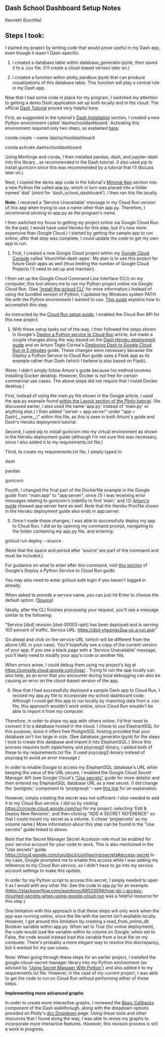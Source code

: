 ## Dash School Dashboard Setup Notes

Kenneth Burchfiel

## Steps I took:

I started my project by writing code that would prove useful in my Dash app, even though it wasn't Dash-specific.

1. I created a database table within database_generator.ipynb, then saved it to a .csv file. (I'll create a cloud-based verison later on.)

1. I created a function within plotly_sandbox.ipynb that can produce visualizations of this database table. This function will play a central role in my Dash app.

Now that I had some code in place for my program, I switched my attention to getting a demo Dash application set up both locally and in the cloud. The official [Dash Tutorial](https://dash.plotly.com/installation) proved very helpful here.

First, as suggested in the tutorial's [Dash Installation](https://dash.plotly.com/installation) section, I created a new Python environment called 'dashschooldashboard.' Activating this environment required only two steps, as explained [here](https://conda.io/projects/conda/en/latest/user-guide/tasks/manage-environments.html#creating-an-environment-with-commands):

conda create --name dashschooldashboard

conda activate dashschooldashboard

Using Miniforge and conda, I then installed pandas, dash, and jupyter-dash into this library , as recommended in the Dash tutorial. (I also used pip to install gunicorn since this was recommended by a tutorial that I'll discuss later on.)

Next, I copied the demo app code in the tutorial's [Minimal App](https://dash.plotly.com/minimal-app) section into a new Python file called app.py, which in turn was placed into a folder named 'dsd' (short for 'dash_school_dashboard'). I then ran this file locally.

**Note:** I received a 'Service Unavailable' message in my Cloud Run version of this app when trying to use a name other than app.py. Therefore, I recommend sticking to app.py as the program's name.

I then switched my focus to getting my project online via Google Cloud Run. (In the past, I would have used Heroku for this step, but it's now more expensive than Google Cloud.) I started by getting the sample app to run online; after that step was complete, I could update the code to get my own app to run.

1. First, I created a new Google Cloud project within my [Google Cloud Console](https://console.cloud.google.com/) called 'kburchfiel-dash-apps'. My plan is to use this project for future Dash apps as well (thus limiting the number of Google Cloud Projects I'll need to set up and maintain). 

I then set up the Google Cloud Command Line Interface (CLI) on my computer; this tool allows me to run my Python project online via Google Cloud Run. (See ['Install the gcloud CLI'](https://cloud.google.com/sdk/docs/install) for more information.) Instead of using the bundled version of Python, I updated my Windows system PATH file with the Python environment I wanted to use. [This guide](https://leifengblog.net/blog/Installing-Google-Cloud-SDK-to-Use-Python-from-Anaconda/) explains how to accomplish this step. 

As instructed by the [Cloud Run setup guide](https://cloud.google.com/run/docs/setup), I enabled the Cloud Run API for this new project. 


1. With these setup tasks out of the way, I then followed the steps shown in Google's [Deploy a Python service to Cloud Run](https://cloud.google.com/run/docs/quickstarts/build-and-deploy/deploy-python-service) article, but made a couple changes along the way based on the [Dash Heroku deployment guide](https://dash.plotly.com/deployment#heroku-for-sharing-public-dash-apps-for-free) and on Arturo Tagle Correa's [Deploying Dash to Google Cloud Run in 5 minutes](https://medium.com/kunder/deploying-dash-to-cloud-run-5-minutes-c026eeea46d4) guide. These changes were necessary because the Deploy a Python Service to Cloud Run guide uses a Flask app as its example rather than Dash (which I believe is also based on Flask).

(Note: I didn't simply follow Arturo's guide because his method involves installing Docker desktop. However, Docker is not free for certain commercial use cases. The above steps did not require that I install Docker desktop.)

First, instead of using the main.py file shown in the Google article, I used the app.py example found [within the Layout section of the Plotly tutorial](https://dash.plotly.com/layout#more-about-html-components). (As discussed earlier, I also used the name 'app.py' instead of 'main.py' or anything else.) I then added  "server = app.server" under "app = Dash(\_\_name\_\_)" within this file, as this is seen in both Arturo's guide and Dash's Heroku deployment tutorial. 

Second, I used pip to install gunicorn into my virtual environment as shown in the Heroku deployment guide (although I'm not sure this was necessary, since I also added it to my requirements.txt file.)

Third, to create my requirements.txt file, I simply typed in:

dash

pandas

gunicorn


Fourth, I changed the final part of the Dockerfile example in the Google guide from "main:app" to "app:server", since (1) I was receiving error messages relating to gunicorn's inability to find 'main,' and (2) [Arturo's guide](https://medium.com/kunder/deploying-dash-to-cloud-run-5-minutes-c026eeea46d4) showed app:server here as well. Note that the Heroku Procfile shown in the Heroku deployment guide also ends in app:server.

5. Once I made these changes, I was able to successfully deploy my app to Cloud Run. I did so by opening my command prompt, navigating to the folder containing my app.py file, and entering:

gcloud run deploy --source .

(Note that the space and period after 'source' are part of the command and must be included.)

For guidance on what to enter after this command, visit [this section](https://cloud.google.com/run/docs/quickstarts/build-and-deploy/deploy-python-service#deploy) of Google's Deploy a Python Service to Cloud Run guide.

You may also need to enter gcloud auth login if you haven't logged in already.

When asked to provide a service name, you can just hit Enter to choose the default option. ([Source](https://cloud.google.com/run/docs/quickstarts/build-and-deploy/deploy-python-service))

Ideally, after the CLI finishes processing your request, you'll see a message similar to the following:

"Service [dsd] revision [dsd-00003-qah] has been deployed and is serving 100 percent of traffic.
Service URL: https://dsd-vtwzngx2pa-uc.a.run.app"

Go ahead and click on the service URL (which will be different from the above URL in your case). You'll hopefully see a copy of the current version of your app. If you see a black page with a 'Service Unavailable' message, you'll likely need to modify your app's code or another file.

When errors arose, I could debug them using my project's log at https://console.cloud.google.com/logs/ . Trying to run the app locally can also help, as an error that you encounter during local debugging can also be causing an error on the cloud-based version of the app.

6. Now that I had successfully deployed a sample Dash app to Cloud Run, I revised my app.py file to incorporate my school dashboard code. Although I could get this app to run locally by importing data from a .csv file, this approach wouldn't work online, since Cloud Run wouldn't be able to import it from my computer.

Therefore, in order to share my app with others online, I'd first need to connect it to a database hosted in the cloud. I chose to use ElephantSQL for this purpose, since it offers free PostgreSQL hosting provided that your database isn't too large in size. (See database_generator.ipynb for the steps I took to create this database and import it into ElephantSQL.) Since this process requires both sqlalchemy and psycopg2-binary, I added both of these to my requirements.txt file. (I used psycopg2-binary instead of psycopg to avoid an error message.)

In order to enable Google to access my ElephantSQL database's URL while keeping the value of the URL secure, I enabled the Google Cloud Secret Manager API (see Google Cloud's ["Use secrets"](https://cloud.google.com/run/docs/configuring/secrets) guide for more details) and then entered my ElephantSQL database URL as a new secret. (I did change the 'postgres:' component to 'postgresql:'--see [this link](https://help.heroku.com/ZKNTJQSK/why-is-sqlalchemy-1-4-x-not-connecting-to-heroku-postgres) for an explanation.

However, simply creating the secret was not sufficient: I also needed to add it to my Cloud Run service. I did so by visiting https://console.cloud.google.com/run for my project; selecting 'Edit & Deploy New Revision'; and then clicking "ADD A SECRET REFERENCE" so that I could mount my secret as a volume. (I chose 'projsecrets' as my volume name.) More information about this step can be found in the "Use secrets" guide linked to above.

Note that the Secret Manager Secret Accessor role must be enabled for your service account for your code to work. This is also mentioned in the "Use secrets" guide.
https://cloud.google.com/run/docs/configuring/secrets#access-secret In my case, Google prompted me to enable this access while I was adding my reference to my Cloud Run service, so I didn't have to go into my service account settings to make this update.

In order for my Python script to access this secret, I simply needed to open it as I would with any other file. See the code in app.py for an example. (https://stackoverflow.com/questions/68533094/how-do-i-access-mounted-secrets-when-using-google-cloud-run was a helpful resource for this step.)

One limitation with this approach is that these steps will only work when the app was running online, since the file with the secret isn't available locally. However, I got around this limitation by creating a read_from_online_db Boolean variable within app.py. When set to True (for online deployment), the code would load the variable within its volume on Google; when set to False, the code would instead load this variable from a local file on my computer. There's probably a more elegant way to resolve this discrepancy, but it worked for my use cases.

Note: When going through these steps for an earlier project, I installed the google-cloud-secret-manager library into my Python environment (as advised by ['Using Secret Manager With Python'](https://codelabs.developers.google.com/codelabs/secret-manager-python#3)) and also added it to my requirements.txt file. However, in the case of my current project, I was able to get the code to run on Cloud Run without performing either of these steps.

**Implementing more advanced graphs**

In order to create more interactive graphs, I reviewed the [Basic Callbacks](https://dash.plotly.com/basic-callbacks) component of the Dash walkthrough, along with the dropdown options provided on Plotly's [dcc.Dropdown](https://dash.plotly.com/dash-core-components/dropdown) page. Using these tools and other resources that I found along the way, I was able to revise my graphs to incorporate more interactive features. However, this revision process is still a work in progress.
